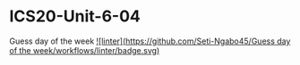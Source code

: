 # ICS20-Unit-6-04
Guess day of the week
[![linter](https://github.com/Seti-Ngabo45/Guess day of the week/workflows/linter/badge.svg)](https://github.com/marketplace/actions/super-linter)
